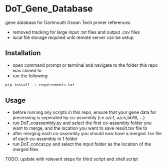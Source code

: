 # DoT_Gene_Database
gene database for Dartmouth Ocean Tech primer references

- removed tracking for large input .txt files and output .csv files
- local file storage required until remote server can be setup


## Installation

 - open command prompt or terminal and navigate to the folder this repo was cloned to
 - run the following:
```bash
pip install -r requirements.txt
```
## Usage 

 - before running any scripts in this repo, ensure that your gene data for precessing is seperated by co-assembly (i.e azcf, azcs,bb16, ...)
 - run DoT_coassembly.py and select the first co-assembly folder you want to merge, and the location you want to save result.tsv file to
 - after merging each co-assembly you should now have a merged .tsv file of each co-assembly in 1 folder
 - run DoT_concat.py and select the input folder as the location of the merged files
 
 TODO: update with relevent steps for third script and shell script
